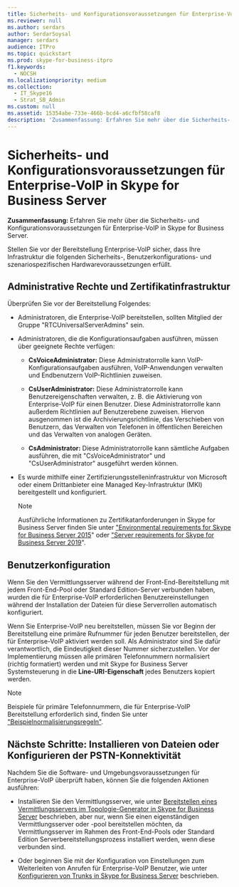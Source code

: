 ```yaml
---
title: Sicherheits- und Konfigurationsvoraussetzungen für Enterprise-VoIP in Skype for Business Server
ms.reviewer: null
ms.author: serdars
author: SerdarSoysal
manager: serdars
audience: ITPro
ms.topic: quickstart
ms.prod: skype-for-business-itpro
f1.keywords:
  - NOCSH
ms.localizationpriority: medium
ms.collection:
  - IT_Skype16
  - Strat_SB_Admin
ms.custom: null
ms.assetid: 15354abe-733e-466b-bcd4-a6cfbf58caf8
description: 'Zusammenfassung: Erfahren Sie mehr über die Sicherheits- und Konfigurationsvoraussetzungen für Enterprise-VoIP in Skype for Business Server.'
---
```


# <a name="security-and-configuration-prerequisites-for-enterprise-voice-in-skype-for-business-server"></a>Sicherheits- und Konfigurationsvoraussetzungen für Enterprise-VoIP in Skype for Business Server
 
**Zusammenfassung:** Erfahren Sie mehr über die Sicherheits- und Konfigurationsvoraussetzungen für Enterprise-VoIP in Skype for Business Server.
  
Stellen Sie vor der Bereitstellung Enterprise-VoIP sicher, dass Ihre Infrastruktur die folgenden Sicherheits-, Benutzerkonfigurations- und szenariospezifischen Hardwarevoraussetzungen erfüllt. 
  
## <a name="administrative-rights-and-certificate-infrastructure"></a>Administrative Rechte und Zertifikatinfrastruktur

Überprüfen Sie vor der Bereitstellung Folgendes:
  
- Administratoren, die Enterprise-VoIP bereitstellen, sollten Mitglied der Gruppe "RTCUniversalServerAdmins" sein.
    
- Administratoren, die die Konfigurationsaufgaben ausführen, müssen über geeignete Rechte verfügen:
    
  - **CsVoiceAdministrator:** Diese Administratorrolle kann VoIP-Konfigurationsaufgaben ausführen, VoIP-Anwendungen verwalten und Endbenutzern VoIP-Richtlinien zuweisen.
    
  - **CsUserAdministrator:** Diese Administratorrolle kann Benutzereigenschaften verwalten, z. B. die Aktivierung von Enterprise-VoIP für einen Benutzer. Diese Administratorrolle kann außerdem Richtlinien auf Benutzerebene zuweisen. Hiervon ausgenommen ist die Archivierungsrichtlinie, das Verschieben von Benutzern, das Verwalten von Telefonen in öffentlichen Bereichen und das Verwalten von analogen Geräten.
    
  - **CsAdministrator:** Diese Administratorrolle kann sämtliche Aufgaben ausführen, die mit "CsVoiceAdministrator" und "CsUserAdministrator" ausgeführt werden können.
    
- Es wurde mithilfe einer Zertifizierungsstelleninfrastruktur von Microsoft oder einem Drittanbieter eine Managed Key-Infrastruktur (MKI) bereitgestellt und konfiguriert.
    
    > [!NOTE]
    > Ausführliche Informationen zu Zertifikatanforderungen in Skype for Business Server finden Sie unter ["Environmental requirements for Skype for Business Server 2015](../../plan-your-deployment/requirements-for-your-environment/environmental-requirements.md)" oder ["Server requirements for Skype for Business Server 2019](../../../SfBServer2019/plan/system-requirements.md)". 
  
## <a name="user-configuration"></a>Benutzerkonfiguration

Wenn Sie den Vermittlungsserver während der Front-End-Bereitstellung mit jedem Front-End-Pool oder Standard Edition-Server verbunden haben, wurden die für Enterprise-VoIP erforderlichen Benutzereinstellungen während der Installation der Dateien für diese Serverrollen automatisch konfiguriert.
  
Wenn Sie Enterprise-VoIP neu bereitstellen, müssen Sie vor Beginn der Bereitstellung eine primäre Rufnummer für jeden Benutzer bereitstellen, der für Enterprise-VoIP aktiviert werden soll. Als Administrator sind Sie dafür verantwortlich, die Eindeutigkeit dieser Nummer sicherzustellen. Vor der Implementierung müssen alle primären Telefonnummern normalisiert (richtig formatiert) werden und mit Skype for Business Server Systemsteuerung in die **Line-URI-Eigenschaft** jedes Benutzers kopiert werden.
  
> [!NOTE]
> Beispiele für primäre Telefonnummern, die für Enterprise-VoIP Bereitstellung erforderlich sind, finden Sie unter ["Beispielnormalisierungsregeln"](../../plan-your-deployment/enterprise-voice-solution/outbound-voice-routing.md#BKMK_SampleNormalizationRules). 
  
## <a name="next-steps-install-files-or-configure-pstn-connectivity"></a>Nächste Schritte: Installieren von Dateien oder Konfigurieren der PSTN-Konnektivität

Nachdem Sie die Software- und Umgebungsvoraussetzungen für Enterprise-VoIP überprüft haben, können Sie die folgenden Aktionen ausführen:
  
- Installieren Sie den Vermittlungsserver, wie unter [Bereitstellen eines Vermittlungsservers im Topologie-Generator in Skype for Business Server](deploy-a-mediation-server.md) beschrieben, aber nur, wenn Sie einen eigenständigen Vermittlungsserver oder -pool bereitstellen möchten, da Vermittlungsserver im Rahmen des Front-End-Pools oder Standard Edition Serverbereitstellungsprozess installiert werden, wenn diese verbunden sind.
    
- Oder beginnen Sie mit der Konfiguration von Einstellungen zum Weiterleiten von Anrufen für Enterprise-VoIP Benutzer, wie unter [Konfigurieren von Trunks in Skype for Business Server](configure-trunks.md) beschrieben.
    

